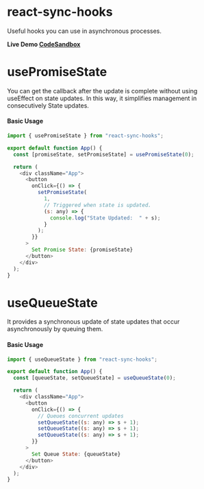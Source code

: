 # react-sync-hooks
Useful hooks you can use in asynchronous processes.

**Live Demo [CodeSandbox](https://codesandbox.io/s/react-sync-hook-ddbbqm "CodeSandbox")**

# usePromiseState

You can get the callback after the update is complete without using useEffect on state updates. In this way, it simplifies management in consecutively State updates.


#### Basic Usage

```javascript
import { usePromiseState } from "react-sync-hooks";

export default function App() {
  const [promiseState, setPromiseState] = usePromiseState(0);

  return (
    <div className="App">
      <button
        onClick={() => {
          setPromiseState(
            1,
            // Triggered when state is updated.
            (s: any) => {
              console.log("State Updated:  " + s);
            }
          );
        }}
      >
        Set Promise State: {promiseState}
      </button>
    </div>
  );
}
```

# useQueueState

It provides a synchronous update of state updates that occur asynchronously by queuing them.

#### Basic Usage

```javascript
import { useQueueState } from "react-sync-hooks";

export default function App() {
  const [queueState, setQueueState] = useQueueState(0);

  return (
    <div className="App">
      <button
        onClick={() => {
          // Queues concurrent updates
          setQueueState((s: any) => s + 1);
          setQueueState((s: any) => s + 1);
          setQueueState((s: any) => s + 1);
        }}
      >
        Set Queue State: {queueState}
      </button>
    </div>
  );
}
```

